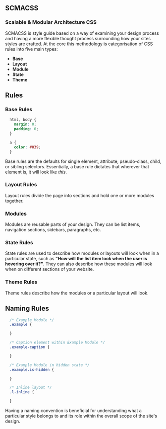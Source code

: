 ## SCMACSS

### Scalable & Modular Architecture CSS

SCMACSS is style guide based on a way of examining your design process and having
a more flexible thought process surrounding how your sites styles are crafted.
At the core this methodology is categorisation of CSS rules into five main types:

* **Base**
* **Layout**
* **Module**
* **State**
* **Theme**

## Rules

### Base Rules
```css
  html, body {
    margin: 0;
    padding: 0;
  }

  a {
    color: #039;
  }
```
Base rules are the defaults for single element, attribute, pseudo-class, child,
or sibling selectors. Essentially, a base rule dictates that wherever that element
is, it will look like *this*.


### Layout Rules
Layout rules divide the page into sections and hold one or more modules together.


### Modules
Modules are reusable parts of your design. They can be list items, navigation
sections, sidebars, paragraphs, etc.


### State Rules
State rules are used to describe how modules or layouts will look when in a
particular state, such as **"How will the list item look when the user is hovering
over it?"**. They can also describe how these modules will look when on different
sections of your website.


### Theme Rules
Theme rules describe how the modules or a particular layout will look.


## Naming Rules

```css
  /* Example Module */
  .example {

  }

  /* Caption element within Example Module */
  .example-caption {

  }

  /* Example Module in hidden state */
  .example.is-hidden {

  }

  /* Inline layout */
  .l-inline {

  }
```

Having a naming convention is beneficial for understanding what a particular
style belongs to and its role within the overall scope of the site's design.
